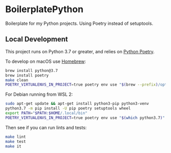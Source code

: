 # BoilerplatePython

Boilerplate for my Python projects. Using Poetry instead of setuptools.

## Local Development

This project runs on Python 3.7 or greater, and relies on [Python Poetry](https://python-poetry.org).

To develop on macOS use [Homebrew](https://brew.sh):

```bash
brew install python@3.7
brew install poetry
make clean
POETRY_VIRTUALENVS_IN_PROJECT=true poetry env use "$(brew --prefix)/opt/python@3.7/bin/python3"
```

For Debian running from WSL 2:

```bash
sudo apt-get update && apt-get install python3-pip python3-venv
python3.7 -m pip install -U pip poetry setuptools wheel
export PATH="$PATH:$HOME/.local/bin"
POETRY_VIRTUALENVS_IN_PROJECT=true poetry env use "$(which python3.7)"
```

Then see if you can run lints and tests:

```bash
make lint
make test
make it
```
